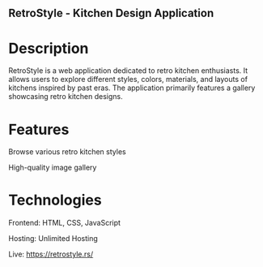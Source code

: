 ## RetroStyle - Kitchen Design Application

# Description

RetroStyle is a web application dedicated to retro kitchen enthusiasts. It allows users to explore different styles, colors, materials, and layouts of kitchens inspired by past eras. The application primarily features a gallery showcasing retro kitchen designs.

# Features

Browse various retro kitchen styles

High-quality image gallery

# Technologies

Frontend: HTML, CSS, JavaScript

Hosting: Unlimited Hosting

Live: https://retrostyle.rs/
